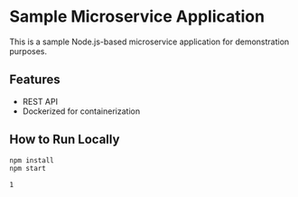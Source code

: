 # Sample Microservice Application

This is a sample Node.js-based microservice application for demonstration purposes.

## Features
- REST API
- Dockerized for containerization

## How to Run Locally
```bash
npm install
npm start

1